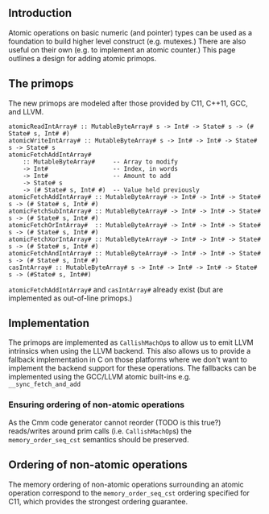 ## Introduction



Atomic operations on basic numeric (and pointer) types can be used as a foundation to build higher level construct (e.g. mutexes.) There are also useful on their own (e.g. to implement an atomic counter.) This page outlines a design for adding atomic primops.


## The primops



The new primops are modeled after those provided by C11, C++11, GCC, and LLVM.


```
atomicReadIntArray# :: MutableByteArray# s -> Int# -> State# s -> (# State# s, Int# #)
atomicWriteIntArray# :: MutableByteArray# s -> Int# -> Int# -> State# s -> State# s
atomicFetchAddIntArray#
    :: MutableByteArray#     -- Array to modify
    -> Int#                  -- Index, in words
    -> Int#                  -- Amount to add
    -> State# s
    -> (# State# s, Int# #)  -- Value held previously
atomicFetchAddIntArray# :: MutableByteArray# -> Int# -> Int# -> State# s -> (# State# s, Int# #)
atomicFetchSubIntArray# :: MutableByteArray# -> Int# -> Int# -> State# s -> (# State# s, Int# #)
atomicFetchOrIntArray#  :: MutableByteArray# -> Int# -> Int# -> State# s -> (# State# s, Int# #)
atomicFetchXorIntArray# :: MutableByteArray# -> Int# -> Int# -> State# s -> (# State# s, Int# #)
atomicFetchAndIntArray# :: MutableByteArray# -> Int# -> Int# -> State# s -> (# State# s, Int# #)
casIntArray# :: MutableByteArray# s -> Int# -> Int# -> Int# -> State# s -> (#State# s, Int##)
```


`atomicFetchAddIntArray#` and `casIntArray#` already exist (but are implemented as out-of-line primops.)


## Implementation



The primops are implemented as `CallishMachOp`s to allow us to emit LLVM intrinsics when using the LLVM backend. This also allows us to provide a fallback implementation in C on those platforms where we don't want to implement the backend support for these operations. The fallbacks can be implemented using the GCC/LLVM atomic built-ins e.g. `__sync_fetch_and_add`


### Ensuring ordering of non-atomic operations



As the Cmm code generator cannot reorder (TODO is this true?) reads/writes around prim calls (i.e. `CallishMachOp`s) the `memory_order_seq_cst` semantics should be preserved.


## Ordering of non-atomic operations



The memory ordering of non-atomic operations surrounding an atomic operation correspond to the `memory_order_seq_cst` ordering specified for C11, which provides the strongest ordering guarantee.


